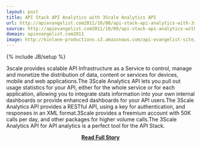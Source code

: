 ```yaml
---
layout: post
title: API Stack API Analytics with 3Scale Analytics API 
url: http://apievangelist.com2011/10/08/api-stack-api-analytics-with-3scale-analytics-api-/
source: http://apievangelist.com2011/10/08/api-stack-api-analytics-with-3scale-analytics-api-/
domain: apievangelist.com2011
image: http://kinlane-productions.s3.amazonaws.com/api-evangelist-site/blog/3scale-logo.jpg
---
```

{% include JB/setup %}<p>3scale provides scalable API Infrastructure as a Service to control, manage and monetize the distribution of data, content or services for devices, mobile and web applications.The 3Scale Analytics API lets you pull out usage statistics for your API, either for the whole service or for each application, allowing you to integrate stats information into your own internal dashboards or provide enhanced dashboards for your API users.The 3Scale Analytics API provides a RESTful API, using a key for authentication, and responses in an XML format.3Scale provides a freemium account with 50K calls per day, and other packages for higher volume calls.The 3Scale Analytics API for API analytics is a perfect tool for the API Stack.</p>
<center><p><a href="http://apievangelist.com2011/10/08/api-stack-api-analytics-with-3scale-analytics-api-/" style='padding:25px; font-sze:18px; font-weight: bold;'>Read Full Story</a></p></center>
